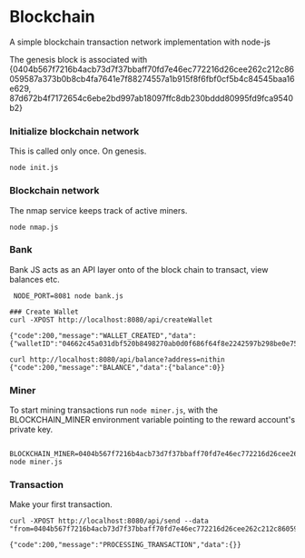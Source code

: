 # Blockchain

A simple blockchain transaction network implementation with node-js

The genesis block is associated with {0404b567f7216b4acb73d7f37bbaff70fd7e46ec772216d26cee262c212c86059587a373b0b8cb4fa7641e7f88274557a1b915f8f6fbf0cf5b4c84545baa16e629, 87d672b4f7172654c6ebe2bd997ab18097ffc8db230bddd80995fd9fca9540b2}

### Initialize blockchain network
This is called only once. On genesis.
```
node init.js
```

### Blockchain network
The nmap service keeps track of active miners.
```
node nmap.js
```

### Bank
Bank JS acts as an API layer onto of the block chain to transact, view balances etc.

```
 NODE_PORT=8081 node bank.js

### Create Wallet
curl -XPOST http://localhost:8080/api/createWallet

{"code":200,"message":"WALLET_CREATED","data":{"walletID":"04662c45a031dbf520b8498270ab0d0f686f64f8e2242597b298be0e75cddfba91c350fa4986d8fc2f4d397573b2041c2843cd7d2b687fb7170f72a6d0ac7aecc3"}}

curl http://localhost:8080/api/balance?address=nithin
{"code":200,"message":"BALANCE","data":{"balance":0}}
 ```


### Miner
To start mining transactions run `node miner.js`, with the BLOCKCHAIN_MINER environment variable pointing to the reward account's private key.

```
 BLOCKCHAIN_MINER=0404b567f7216b4acb73d7f37bbaff70fd7e46ec772216d26cee262c212c86059587a373b0b8cb4fa7641e7f88274557a1b915f8f6fbf0cf5b4c84545baa16e629 node miner.js
```

### Transaction
Make your first transaction.

```
curl -XPOST http://localhost:8080/api/send --data "from=0404b567f7216b4acb73d7f37bbaff70fd7e46ec772216d26cee262c212c86059587a373b0b8cb4fa7641e7f88274557a1b915f8f6fbf0cf5b4c84545baa16e629&to=nithin&amount=0.0001"

{"code":200,"message":"PROCESSING_TRANSACTION","data":{}}
```
